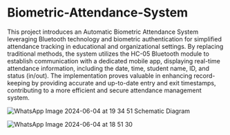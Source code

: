# Biometric-Attendance-System
This project introduces an Automatic Biometric Attendance System leveraging Bluetooth technology and biometric authentication for simplified attendance tracking in educational and organizational settings. By replacing traditional methods, the system utilizes the HC-05 Bluetooth module to establish communication with a dedicated mobile app, displaying real-time attendance information, including the date, time, student name, ID, and status (in/out). The implementation proves valuable in enhancing record-keeping by providing accurate and up-to-date entry and exit timestamps, contributing to a more efficient and secure attendance management system.

![WhatsApp Image 2024-06-04 at 19 34 51](https://github.com/Sak456123/Biometric-Attendance-System/assets/114160788/54fffef5-4747-4f5b-a0f8-71a29b74592b)
Schematic Diagram

![WhatsApp Image 2024-06-04 at 18 51 30](https://github.com/Sak456123/Biometric-Attendance-System/assets/114160788/bf593799-68e2-4840-b850-636ecab0da8e)
